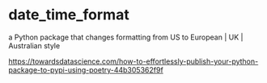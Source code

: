 # date_time_format
a Python package that changes formatting from US to European | UK | Australian style

https://towardsdatascience.com/how-to-effortlessly-publish-your-python-package-to-pypi-using-poetry-44b305362f9f
